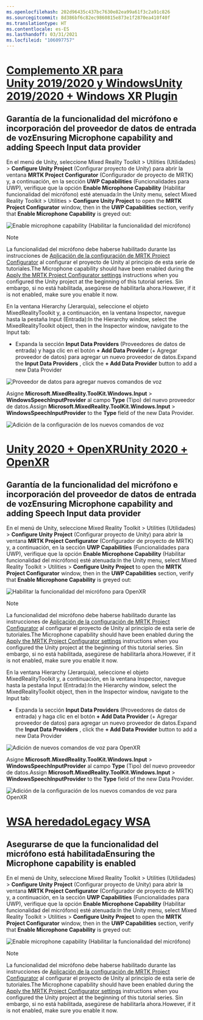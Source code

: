 ```yaml
---
ms.openlocfilehash: 202d96435c437bc7630e82ea99a61f3c2a91c826
ms.sourcegitcommit: 8d386bf6c82ec9860815e873e1f2870ea410f40f
ms.translationtype: HT
ms.contentlocale: es-ES
ms.lasthandoff: 03/31/2021
ms.locfileid: "106097757"
---
```

# <a name="unity-20192020--windows-xr-plugin"></a>[<span data-ttu-id="aac58-101">Complemento XR para Unity 2019/2020 y Windows</span><span class="sxs-lookup"><span data-stu-id="aac58-101">Unity 2019/2020 + Windows XR Plugin</span></span>](#tab/winxr)

## <a name="ensuring-microphone-capability-and-adding-speech-input-data-provider"></a><span data-ttu-id="aac58-102">Garantía de la funcionalidad del micrófono e incorporación del proveedor de datos de entrada de voz</span><span class="sxs-lookup"><span data-stu-id="aac58-102">Ensuring Microphone capability and adding Speech Input data provider</span></span>

<span data-ttu-id="aac58-103">En el menú de Unity, seleccione Mixed Reality Toolkit > Utilities (Utilidades) > **Configure Unity Project** (Configurar proyecto de Unity) para abrir la ventana **MRTK Project Configurator** (Configurador de proyecto de MRTK) y, a continuación, en la sección **UWP Capabilities** (Funcionalidades para UWP), verifique que la opción **Enable Microphone Capability** (Habilitar funcionalidad del micrófono) esté atenuada:</span><span class="sxs-lookup"><span data-stu-id="aac58-103">In the Unity menu, select Mixed Reality Toolkit > Utilities > **Configure Unity Project** to open the **MRTK Project Configurator** window, then in the **UWP Capabilities** section, verify that **Enable Microphone Capability** is greyed out:</span></span>

![Enable microphone capability (Habilitar la funcionalidad del micrófono)](../images/mr-learning-base/base-09-section1-step1-1.png)

> [!NOTE]
> <span data-ttu-id="aac58-105">La funcionalidad del micrófono debe haberse habilitado durante las instrucciones de [Aplicación de la configuración de MRTK Project Configurator](../mr-learning-base-02.md#configuring-the-unity-project) al configurar el proyecto de Unity al principio de esta serie de tutoriales.</span><span class="sxs-lookup"><span data-stu-id="aac58-105">The Microphone capability should have been enabled during the [Apply the MRTK Project Configurator settings](../mr-learning-base-02.md#configuring-the-unity-project) instructions when you configured the Unity project at the beginning of this tutorial series.</span></span> <span data-ttu-id="aac58-106">Sin embargo, si no está habilitada, asegúrese de habilitarla ahora.</span><span class="sxs-lookup"><span data-stu-id="aac58-106">However, if it is not enabled, make sure you enable it now.</span></span>

<span data-ttu-id="aac58-107">En la ventana Hierarchy (Jerarquía), seleccione el objeto MixedRealityToolkit y, a continuación, en la ventana Inspector, navegue hasta la pestaña Input (Entrada):</span><span class="sxs-lookup"><span data-stu-id="aac58-107">In the Hierarchy window, select the MixedRealityToolkit object, then in the Inspector window, navigate to the Input tab:</span></span>

* <span data-ttu-id="aac58-108">Expanda la sección **Input Data Providers** (Proveedores de datos de entrada) y haga clic en el botón **+ Add Data Provider** (+ Agregar proveedor de datos) para agregar un nuevo proveedor de datos.</span><span class="sxs-lookup"><span data-stu-id="aac58-108">Expand the **Input Data Providers** , click the **+ Add Data Provider** button to add a new Data Provider</span></span>

![Proveedor de datos para agregar nuevos comandos de voz](../images/mr-learning-base/base-09-section1-step1-2.png)

<span data-ttu-id="aac58-110">Asigne **Microsoft.MixedReality.ToolKit.Windows.Input** > **WindowsSpeechInputProvider** al campo **Type** (Tipo) del nuevo proveedor de datos.</span><span class="sxs-lookup"><span data-stu-id="aac58-110">Assign **Microsoft.MixedReality.ToolKit.Windows.Input** > **WindowsSpeechInputProvider** to the **Type** field of the new Data Provider.</span></span>

![Adición de la configuración de los nuevos comandos de voz](../images/mr-learning-base/base-09-section1-step1-3.png)

# <a name="unity-2020--openxr"></a>[<span data-ttu-id="aac58-112">Unity 2020 + OpenXR</span><span class="sxs-lookup"><span data-stu-id="aac58-112">Unity 2020 + OpenXR</span></span>](#tab/openxr)

## <a name="ensuring-microphone-capability-and-adding-speech-input-data-provider"></a><span data-ttu-id="aac58-113">Garantía de la funcionalidad del micrófono e incorporación del proveedor de datos de entrada de voz</span><span class="sxs-lookup"><span data-stu-id="aac58-113">Ensuring Microphone capability and adding Speech Input data provider</span></span>

<span data-ttu-id="aac58-114">En el menú de Unity, seleccione Mixed Reality Toolkit > Utilities (Utilidades) > **Configure Unity Project** (Configurar proyecto de Unity) para abrir la ventana **MRTK Project Configurator** (Configurador de proyecto de MRTK) y, a continuación, en la sección **UWP Capabilities** (Funcionalidades para UWP), verifique que la opción **Enable Microphone Capability** (Habilitar funcionalidad del micrófono) esté atenuada:</span><span class="sxs-lookup"><span data-stu-id="aac58-114">In the Unity menu, select Mixed Reality Toolkit > Utilities > **Configure Unity Project** to open the **MRTK Project Configurator** window, then in the **UWP Capabilities** section, verify that **Enable Microphone Capability** is greyed out:</span></span>

![Habilitar la funcionalidad del micrófono para OpenXR](../images/mr-learning-base/base-09-section1-step1-1.png)

> [!NOTE]
> <span data-ttu-id="aac58-116">La funcionalidad del micrófono debe haberse habilitado durante las instrucciones de [Aplicación de la configuración de MRTK Project Configurator](../mr-learning-base-02.md#configuring-the-unity-project) al configurar el proyecto de Unity al principio de esta serie de tutoriales.</span><span class="sxs-lookup"><span data-stu-id="aac58-116">The Microphone capability should have been enabled during the [Apply the MRTK Project Configurator settings](../mr-learning-base-02.md#configuring-the-unity-project) instructions when you configured the Unity project at the beginning of this tutorial series.</span></span> <span data-ttu-id="aac58-117">Sin embargo, si no está habilitada, asegúrese de habilitarla ahora.</span><span class="sxs-lookup"><span data-stu-id="aac58-117">However, if it is not enabled, make sure you enable it now.</span></span>

<span data-ttu-id="aac58-118">En la ventana Hierarchy (Jerarquía), seleccione el objeto MixedRealityToolkit y, a continuación, en la ventana Inspector, navegue hasta la pestaña Input (Entrada):</span><span class="sxs-lookup"><span data-stu-id="aac58-118">In the Hierarchy window, select the MixedRealityToolkit object, then in the Inspector window, navigate to the Input tab:</span></span>

* <span data-ttu-id="aac58-119">Expanda la sección **Input Data Providers** (Proveedores de datos de entrada) y haga clic en el botón **+ Add Data Provider** (+ Agregar proveedor de datos) para agregar un nuevo proveedor de datos.</span><span class="sxs-lookup"><span data-stu-id="aac58-119">Expand the **Input Data Providers** , click the **+ Add Data Provider** button to add a new Data Provider</span></span>

![Adición de nuevos comandos de voz para OpenXR](../images/mr-learning-base/base-09-section1-step1-2.png)

<span data-ttu-id="aac58-121">Asigne **Microsoft.MixedReality.ToolKit.Windows.Input** > **WindowsSpeechInputProvider** al campo **Type** (Tipo) del nuevo proveedor de datos.</span><span class="sxs-lookup"><span data-stu-id="aac58-121">Assign **Microsoft.MixedReality.ToolKit.Windows.Input** > **WindowsSpeechInputProvider** to the **Type** field of the new Data Provider.</span></span>

![Adición de la configuración de los nuevos comandos de voz para OpenXR](../images/mr-learning-base/base-09-section1-step1-3.png)

# <a name="legacy-wsa"></a>[<span data-ttu-id="aac58-123">WSA heredado</span><span class="sxs-lookup"><span data-stu-id="aac58-123">Legacy WSA</span></span>](#tab/wsa)

## <a name="ensuring-the-microphone-capability-is-enabled"></a><span data-ttu-id="aac58-124">Asegurarse de que la funcionalidad del micrófono está habilitada</span><span class="sxs-lookup"><span data-stu-id="aac58-124">Ensuring the Microphone capability is enabled</span></span>

<span data-ttu-id="aac58-125">En el menú de Unity, seleccione Mixed Reality Toolkit > Utilities (Utilidades) > **Configure Unity Project** (Configurar proyecto de Unity) para abrir la ventana **MRTK Project Configurator** (Configurador de proyecto de MRTK) y, a continuación, en la sección **UWP Capabilities** (Funcionalidades para UWP), verifique que la opción **Enable Microphone Capability** (Habilitar funcionalidad del micrófono) esté atenuada:</span><span class="sxs-lookup"><span data-stu-id="aac58-125">In the Unity menu, select Mixed Reality Toolkit > Utilities > **Configure Unity Project** to open the **MRTK Project Configurator** window, then in the **UWP Capabilities** section, verify that **Enable Microphone Capability** is greyed out:</span></span>

![Enable microphone capability (Habilitar la funcionalidad del micrófono)](../images/mr-learning-base/base-09-section1-step1-1.png)

> [!NOTE]
> <span data-ttu-id="aac58-127">La funcionalidad del micrófono debe haberse habilitado durante las instrucciones de [Aplicación de la configuración de MRTK Project Configurator](../mr-learning-base-02.md#creating-the-scene-and-configuring-mrtk) al configurar el proyecto de Unity al principio de esta serie de tutoriales.</span><span class="sxs-lookup"><span data-stu-id="aac58-127">The Microphone capability should have been enabled during the [Apply the MRTK Project Configurator settings](../mr-learning-base-02.md#creating-the-scene-and-configuring-mrtk) instructions when you configured the Unity project at the beginning of this tutorial series.</span></span> <span data-ttu-id="aac58-128">Sin embargo, si no está habilitada, asegúrese de habilitarla ahora.</span><span class="sxs-lookup"><span data-stu-id="aac58-128">However, if it is not enabled, make sure you enable it now.</span></span>

